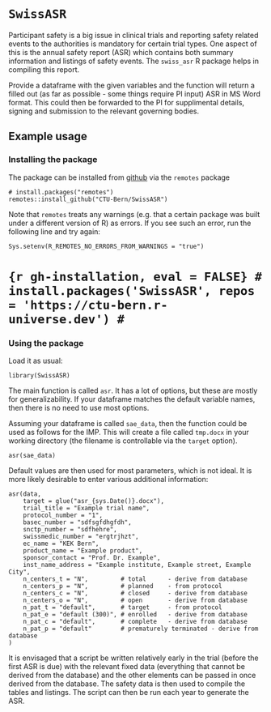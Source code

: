 <!-- README.md is generated from README.Rmd. Please edit that file -->

`SwissASR`
==========

Participant safety is a big issue in clinical trials and reporting
safety related events to the authorities is mandatory for certain trial
types. One aspect of this is the annual safety report (ASR) which
contains both summary information and listings of safety events. The
`swiss_asr` R package helps in compiling this report.

Provide a dataframe with the given variables and the function will
return a filled out (as far as possible - some things require PI input)
ASR in MS Word format. This could then be forwarded to the PI for
supplimental details, signing and submission to the relevant governing
bodies.

Example usage
-------------

### Installing the package

The package can be installed from
[github](https://github.com/CTU-Bern/SwissASR) via the `remotes` package

    # install.packages("remotes")
    remotes::install_github("CTU-Bern/SwissASR")

Note that `remotes` treats any warnings (e.g. that a certain package was
built under a different version of R) as errors. If you see such an
error, run the following line and try again:

    Sys.setenv(R_REMOTES_NO_ERRORS_FROM_WARNINGS = "true")

`{r gh-installation, eval = FALSE} # install.packages('SwissASR', repos = 'https://ctu-bern.r-universe.dev') #`
===============================================================================================================

### Using the package

Load it as usual:

    library(SwissASR)

The main function is called `asr`. It has a lot of options, but these
are mostly for generalizability. If your dataframe matches the default
variable names, then there is no need to use most options.

Assuming your dataframe is called `sae_data`, then the function could be
used as follows for the IMP. This will create a file called `tmp.docx`
in your working directory (the filename is controllable via the `target`
option).

    asr(sae_data)

Default values are then used for most parameters, which is not ideal. It
is more likely desirable to enter various additional information:

    asr(data,
        target = glue("asr_{sys.Date()}.docx"),
        trial_title = "Example trial name", 
        protocol_number = "1", 
        basec_number = "sdfsgfdhgfdh", 
        snctp_number = "sdfhehre", 
        swissmedic_number = "ergtrjhzt", 
        ec_name = "KEK Bern", 
        product_name = "Example product", 
        sponsor_contact = "Prof. Dr. Example", 
        inst_name_address = "Example institute, Example street, Example City", 
        n_centers_t = "N",         # total      - derive from database
        n_centers_p = "N",         # planned    - from protocol
        n_centers_c = "N",         # closed     - derive from database
        n_centers_o = "N",         # open       - derive from database
        n_pat_t = "default",       # target     - from protocol
        n_pat_e = "default (300)", # enrolled   - derive from database
        n_pat_c = "default",       # complete   - derive from database
        n_pat_p = "default"        # prematurely terminated - derive from database
    )

It is envisaged that a script be written relatively early in the trial
(before the first ASR is due) with the relevant fixed data (everything
that cannot be derived from the database) and the other elements can be
passed in once derived from the database. The safety data is then used
to compile the tables and listings. The script can then be run each year
to generate the ASR.
